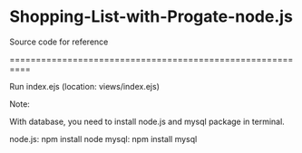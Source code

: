 # Shopping-List-with-Progate-node.js

Source code for reference

==========================================================

Run index.ejs (location: views/index.ejs)

Note: 

With database, you need to install node.js and mysql package in terminal.

node.js: npm install node
mysql: npm install mysql
